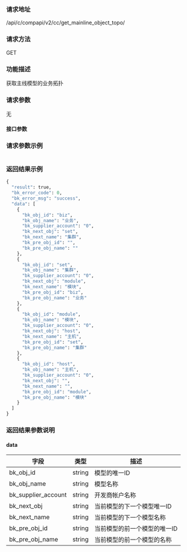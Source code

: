 
### 请求地址

/api/c/compapi/v2/cc/get_mainline_object_topo/



### 请求方法

GET


### 功能描述

获取主线模型的业务拓扑

### 请求参数

无

#### 接口参数


### 请求参数示例

```python
```

### 返回结果示例

```python
{
  "result": true,
  "bk_error_code": 0,
  "bk_error_msg": "success",
  "data": [
    {
      "bk_obj_id": "biz",
      "bk_obj_name": "业务",
      "bk_supplier_account": "0",
      "bk_next_obj": "set",
      "bk_next_name": "集群",
      "bk_pre_obj_id": "",
      "bk_pre_obj_name": ""
    },
    {
      "bk_obj_id": "set",
      "bk_obj_name": "集群",
      "bk_supplier_account": "0",
      "bk_next_obj": "module",
      "bk_next_name": "模块",
      "bk_pre_obj_id": "biz",
      "bk_pre_obj_name": "业务"
    },
    {
      "bk_obj_id": "module",
      "bk_obj_name": "模块",
      "bk_supplier_account": "0",
      "bk_next_obj": "host",
      "bk_next_name": "主机",
      "bk_pre_obj_id": "set",
      "bk_pre_obj_name": "集群"
    },
    {
      "bk_obj_id": "host",
      "bk_obj_name": "主机",
      "bk_supplier_account": "0",
      "bk_next_obj": "",
      "bk_next_name": "",
      "bk_pre_obj_id": "module",
      "bk_pre_obj_name": "模块"
    }
  ]
}
```

### 返回结果参数说明

#### data
| 字段      |  类型      |  描述      |
|-----------|------------|------------|
|bk_obj_id | string | 模型的唯一ID |
|bk_obj_name | string |模型名称|
|bk_supplier_account | string |开发商帐户名称|
|bk_next_obj | string |当前模型的下一个模型唯一ID|
|bk_next_name | string |当前模型的下一个模型名称|
|bk_pre_obj_id | string |当前模型的前一个模型的唯一ID|
|bk_pre_obj_name | string |当前模型的前一个模型的名称|